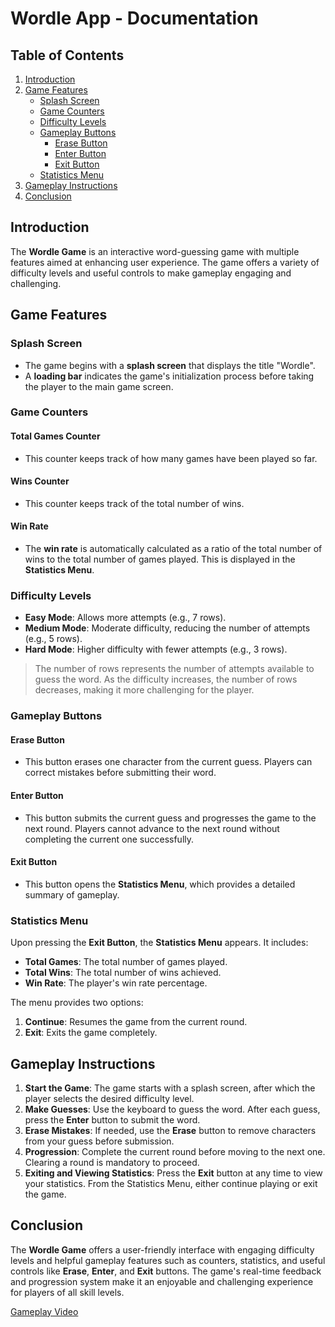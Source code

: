 # Wordle App - Documentation

## Table of Contents

1. [Introduction](#introduction)
2. [Game Features](#game-features)
   - [Splash Screen](#splash-screen)
   - [Game Counters](#game-counters)
   - [Difficulty Levels](#difficulty-levels)
   - [Gameplay Buttons](#gameplay-buttons)
     - [Erase Button](#erase-button)
     - [Enter Button](#enter-button)
     - [Exit Button](#exit-button)
   - [Statistics Menu](#statistics-menu)
3. [Gameplay Instructions](#gameplay-instructions)
4. [Conclusion](#conclusion)

## Introduction

The **Wordle Game** is an interactive word-guessing game with multiple features aimed at enhancing user experience. The game offers a variety of difficulty levels and useful controls to make gameplay engaging and challenging.

## Game Features

### Splash Screen

- The game begins with a **splash screen** that displays the title "Wordle".
- A **loading bar** indicates the game's initialization process before taking the player to the main game screen.

### Game Counters

#### Total Games Counter

- This counter keeps track of how many games have been played so far.

#### Wins Counter

- This counter keeps track of the total number of wins.

#### Win Rate

- The **win rate** is automatically calculated as a ratio of the total number of wins to the total number of games played. This is displayed in the **Statistics Menu**.

### Difficulty Levels

- **Easy Mode**: Allows more attempts (e.g., 7 rows).
- **Medium Mode**: Moderate difficulty, reducing the number of attempts (e.g., 5 rows).
- **Hard Mode**: Higher difficulty with fewer attempts (e.g., 3 rows).

> The number of rows represents the number of attempts available to guess the word. As the difficulty increases, the number of rows decreases, making it more challenging for the player.

### Gameplay Buttons

#### Erase Button

- This button erases one character from the current guess. Players can correct mistakes before submitting their word.

#### Enter Button

- This button submits the current guess and progresses the game to the next round. Players cannot advance to the next round without completing the current one successfully.

#### Exit Button

- This button opens the **Statistics Menu**, which provides a detailed summary of gameplay.

### Statistics Menu

Upon pressing the **Exit Button**, the **Statistics Menu** appears. It includes:

- **Total Games**: The total number of games played.
- **Total Wins**: The total number of wins achieved.
- **Win Rate**: The player's win rate percentage.

The menu provides two options:

1. **Continue**: Resumes the game from the current round.
2. **Exit**: Exits the game completely.

## Gameplay Instructions

1. **Start the Game**: The game starts with a splash screen, after which the player selects the desired difficulty level.
2. **Make Guesses**: Use the keyboard to guess the word. After each guess, press the **Enter** button to submit the word.
3. **Erase Mistakes**: If needed, use the **Erase** button to remove characters from your guess before submission.
4. **Progression**: Complete the current round before moving to the next one. Clearing a round is mandatory to proceed.
5. **Exiting and Viewing Statistics**: Press the **Exit** button at any time to view your statistics. From the Statistics Menu, either continue playing or exit the game.

## Conclusion

The **Wordle Game** offers a user-friendly interface with engaging difficulty levels and helpful gameplay features such as counters, statistics, and useful controls like **Erase**, **Enter**, and **Exit** buttons. The game's real-time feedback and progression system make it an enjoyable and challenging experience for players of all skill levels.

<a href="https://youtu.be/zmybXvFpg-8">Gameplay Video</a>
